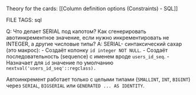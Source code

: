 
Theory for the cards: [[Column definition options (Constraints) - SQL]] 

FILE TAGS: sql

Q: Что делает SERIAL под капотом? Как сгенерировать авотинкрементное значение, если нужно инкрементировать не INTEGER, а другие числовые типы?
A: SERIAL- синтаксический сахар (это макрос):
    - Создаёт колонку `id integer NOT NULL`.
	- Создаёт последовательность (sequence) с именем вроде `users_id_seq`.
	- Назначает для `id` значение по умолчанию `nextval('users_id_seq'::regclass).`
	
Автоинкремент работает только с целыми типами (`SMALLINT`, `INT`, `BIGINT`) через `SERIAL`, `BIGSERIAL` или `GENERATED ... AS IDENTITY`.
<!--ID: 1761474628940-->
